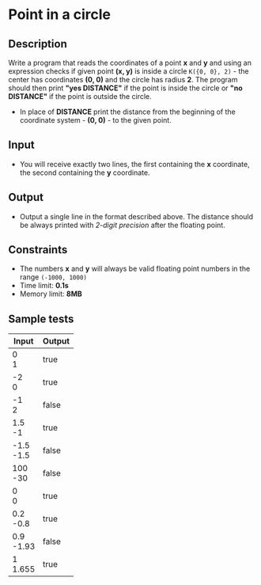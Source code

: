 # Point in a circle

## Description
Write a program that reads the coordinates of a point **x** and **y** 
and using an expression checks if given point **(x,  y)** is inside a circle `K({0, 0}, 2)` - the center has coordinates **(0, 0)** and the circle has radius **2**. 
The program should then print **"yes DISTANCE"** if the point is inside the circle or **"no DISTANCE"** if the point is outside the circle.
  - In place of **DISTANCE** print the distance from the beginning of the coordinate system - **(0, 0)** - to the given point.

## Input
- You will receive exactly two lines, the first containing the **x** coordinate, the second containing the **y** coordinate.

## Output
- Output a single line in the format described above. The distance should be always printed with _2-digit precision_ after the floating point.

## Constraints
- The numbers **x** and **y** will always be valid floating point numbers in the range `(-1000, 1000)`
- Time limit: **0.1s**
- Memory limit: **8MB**

## Sample tests

|     Input      |    Output     |
|----------------|---------------|
|0<br/>1         |true           |
|-2<br/>0        |true           |
|-1<br/>2        |false          |
|1.5<br/>-1      |true           |
|-1.5<br/>-1.5   |false  |
|100<br/>-30     |false  |
|0<br/>0         |true   |
|0.2<br/>-0.8    |true   |
|0.9<br/>-1.93   |false  |
|1<br/>1.655     |true   |
